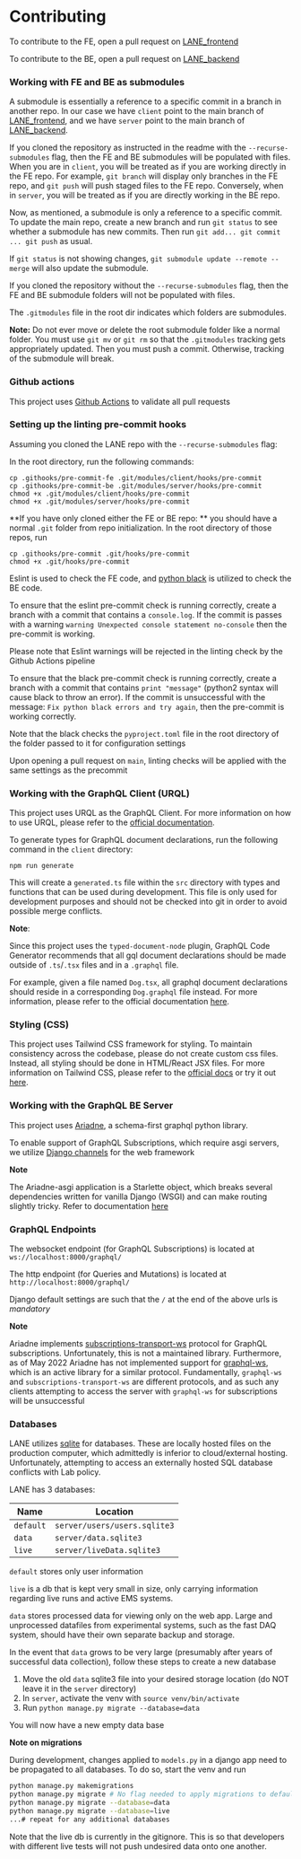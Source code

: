 # Contributing

To contribute to the FE, open a pull request on [LANE_frontend](https://github.com/dougUCN/LANE_frontend)

To contribute to the BE, open a pull request on [LANE_backend](https://github.com/dougUCN/LANE_backend)

### Working with FE and BE as submodules

A submodule is essentially a reference to a specific commit in a branch in another repo. In our case we have `client` point to the main branch of [LANE_frontend](https://github.com/dougUCN/LANE_frontend), and we have `server` point to the main branch of [LANE_backend](https://github.com/dougUCN/LANE_backend).

If you cloned the repository as instructed in the readme with the `--recurse-submodules` flag, then the FE and BE submodules will be populated with files. When you are in `client`, you will be treated as if you are working directly in the FE repo. For example, `git branch` will display only branches in the FE repo, and `git push` will push staged files to the FE repo. Conversely, when in `server`, you will be treated as if you are directly working in the BE repo.

Now, as mentioned, a submodule is only a reference to a specific commit. To update the main repo, create a new branch and run `git status` to see whether a submodule has new commits. Then run `git add... git commit ... git push` as usual.

If `git status` is not showing changes, `git submodule update --remote --merge` will also update the submodule.

If you cloned the repository without the `--recurse-submodules` flag, then the FE and BE submodule folders will not be populated with files.

The `.gitmodules` file in the root dir indicates which folders are submodules.

**Note:** Do not ever move or delete the root submodule folder like a normal folder. You must use `git mv` or `git rm` so that the `.gitmodules` tracking gets appropriately updated. Then you must push a commit. Otherwise, tracking of the submodule will break.

### Github actions

This project uses [Github Actions](https://docs.github.com/en/actions) to validate all pull requests

### Setting up the linting pre-commit hooks

Assuming you cloned the LANE repo with the `--recurse-submodules` flag:

In the root directory, run the following commands:

```
cp .githooks/pre-commit-fe .git/modules/client/hooks/pre-commit
cp .githooks/pre-commit-be .git/modules/server/hooks/pre-commit
chmod +x .git/modules/client/hooks/pre-commit
chmod +x .git/modules/server/hooks/pre-commit
```

**If you have only cloned either the FE or BE repo: ** you should have a normal `.git` folder from repo initialization. In the root directory of those repos, run

```
cp .githooks/pre-commit .git/hooks/pre-commit
chmod +x .git/hooks/pre-commit
```

Eslint is used to check the FE code, and [python black](https://black.readthedocs.io/en/stable/) is utilized to check the BE code.

To ensure that the eslint pre-commit check is running correctly, create a branch with a commit that contains a `console.log`. If the commit is passes with a warning `warning Unexpected console statement no-console` then the pre-commit is working.

Please note that Eslint warnings will be rejected in the linting check by the Github Actions pipeline

To ensure that the black pre-commit check is running correctly, create a branch with a commit that contains `print "message"` (python2 syntax will cause black to throw an error). If the commit is unsuccessful with the message: `Fix python black errors and try again`, then the pre-commit is working correctly.

Note that the black checks the `pyproject.toml` file in the root directory of the folder passed to it for configuration settings

Upon opening a pull request on `main`, linting checks will be applied with the same settings as the precommit

### Working with the GraphQL Client (URQL)

This project uses URQL as the GraphQL Client. For more information on how to use URQL, please refer to the [official documentation](https://formidable.com/open-source/urql/docs/basics/react-preact/#run-a-first-query).

To generate types for GraphQL document declarations, run the following command in the `client` directory:

```
npm run generate
```

This will create a `generated.ts` file within the `src` directory with types and functions that can be used during development. This file is only used for development purposes and should not be checked into git in order to avoid possible merge conflicts.

**Note**:

Since this project uses the `typed-document-node` plugin, GraphQL Code Generator recommends that all gql document declarations should be made outside of `.ts`/`.tsx` files and in a `.graphql` file.

For example, given a file named `Dog.tsx`, all graphql document declarations should reside in a corresponding `Dog.graphql` file instead. For more information, please refer to the official documentation [here](https://www.graphql-code-generator.com/docs/guides/react#apollo-and-urql).

### Styling (CSS)

This project uses Tailwind CSS framework for styling. To maintain consistency across the codebase, please do not create custom css files. Instead, all styling should be done in HTML/React JSX files. For more information on Tailwind CSS, please refer to the [official docs](https://tailwindcss.com/docs/utility-first) or try it out [here](https://play.tailwindcss.com/).

### Working with the GraphQL BE Server

This project uses [Ariadne](https://ariadnegraphql.org/), a schema-first graphql python library.

To enable support of GraphQL Subscriptions, which require asgi servers, we utilize [Django channels](https://channels.readthedocs.io/en/stable/) for the web framework

**Note**

The Ariadne-asgi application is a Starlette object, which breaks several dependencies written for vanilla Django (WSGI) and can make routing slightly tricky. Refer to documentation [here](https://www.starlette.io/)

### GraphQL Endpoints

The websocket endpoint (for GraphQL Subscriptions) is located at `ws://localhost:8000/graphql/`

The http endpoint (for Queries and Mutations) is located at `http://localhost:8000/graphql/`

Django default settings are such that the `/` at the end of the above urls is _mandatory_

**Note**

Ariadne implements [subscriptions-transport-ws](https://github.com/apollographql/subscriptions-transport-ws/blob/master/PROTOCOL.md) protocol for GraphQL subscriptions. Unfortunately, this is not a maintained library. Furthermore, as of May 2022 Ariadne has not implemented support for [graphql-ws](https://github.com/enisdenjo/graphql-ws), which is an active library for a similar protocol. Fundamentally, `graphql-ws` and `subscriptions-transport-ws` are different protocols, and as such any clients attempting to access the server with `graphql-ws` for subscriptions will be unsuccessful

### Databases

LANE utilizes [sqlite](https://www.sqlite.org/index.html) for databases. These are locally hosted files on the production computer, which admittedly is inferior to cloud/external hosting. Unfortunately, attempting to access an externally hosted SQL database conflicts with Lab policy.

LANE has 3 databases:

| Name      | Location                     |
| --------- | ---------------------------- |
| `default` | `server/users/users.sqlite3` |
| `data`    | `server/data.sqlite3`        |
| `live`    | `server/liveData.sqlite3`    |

`default` stores only user information

`live` is a db that is kept very small in size, only carrying information regarding live runs and active EMS systems.

`data` stores processed data for viewing only on the web app. Large and unprocessed datafiles from experimental systems, such as the fast DAQ system, should have their own separate backup and storage.

In the event that `data` grows to be very large (presumably after years of successful data collection), follow these steps to create a new database

1. Move the old `data` sqlite3 file into your desired storage location (do NOT leave it in the `server` directory)
2. In `server`, activate the venv with `source venv/bin/activate`
3. Run `python manage.py migrate --database=data`

You will now have a new empty data base

**Note on migrations**

During development, changes applied to `models.py` in a django app need to be propagated to all databases. To do so, start the venv and run

```bash
python manage.py makemigrations
python manage.py migrate # No flag needed to apply migrations to default
python manage.py migrate --database=data
python manage.py migrate --database=live
...# repeat for any additional databases
```

Note that the live db is currently in the gitignore. This is so that developers with different live tests will not push undesired data onto one another.
